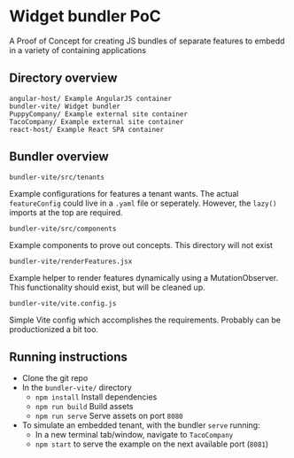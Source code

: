 # Widget bundler PoC
A Proof of Concept for creating JS bundles of separate features to embedd in a variety of containing applications

## Directory overview
```
angular-host/ Example AngularJS container
bundler-vite/ Widget bundler
PuppyCompany/ Example external site container
TacoCompany/ Example external site container
react-host/ Example React SPA container
```

## Bundler overview
`bundler-vite/src/tenants`

Example configurations for features a tenant wants. The actual `featureConfig` could live in a `.yaml` file or seperately. However, the `lazy()` imports at the top are required.

`bundler-vite/src/components`

Example components to prove out concepts. This directory will not exist

`bundler-vite/renderFeatures.jsx`

Example helper to render features dynamically using a MutationObserver. This functionality should exist, but will be cleaned up.

`bundler-vite/vite.config.js`

Simple Vite config which accomplishes the requirements. Probably can be productionized a bit too.

## Running instructions
- Clone the git repo
- In the `bundler-vite/` directory
  - `npm install` Install dependencies
  - `npm run build` Build assets
  - `npm run serve` Serve assets on port `8080`
- To simulate an embedded tenant, with the bundler `serve` running:
  - In a new terminal tab/window, navigate to `TacoCompany`
  - `npm start` to serve the example on the next available port (`8081`)